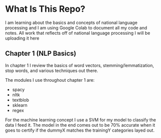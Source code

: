 # What Is This Repo?
I am learning about the basics and concepts of national language processing and I am using Google Colab to document all my code and notes. All work that reflects off of national language processing I will be uploading it here

## Chapter 1 (NLP Basics)
In chapter 1 I review the basics of word vectors, stemming/lemmatization, stop words, and various techniques out there.

The modules I use throughout chapter 1 are:
 - spacy 
 - nltk
 - textblob
 - sklearn
 - regex

For the machine learning concept I use a SVM for my model to classify the data I feed it. The model in the end comes out to be 70% accurate when it goes to certify if the dummyX matches the trainingY categories layed out. 
